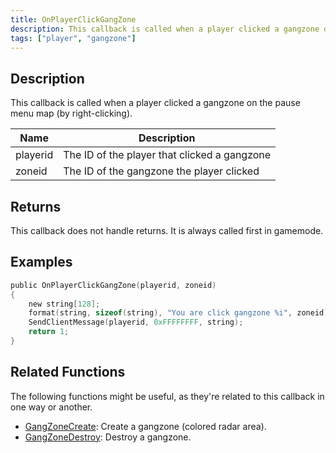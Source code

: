 ```yaml
---
title: OnPlayerClickGangZone
description: This callback is called when a player clicked a gangzone on the pause menu map (by right-clicking).
tags: ["player", "gangzone"]
---
```


<VersionWarn name='callback' version='omp v1.1.0.2612' />

## Description

This callback is called when a player clicked a gangzone on the pause menu map (by right-clicking).

| Name     | Description                                                                   |
| -------- | ----------------------------------------------------------------------------- |
| playerid | The ID of the player that clicked a gangzone                                  |
| zoneid   | The ID of the gangzone the player clicked                                     |

## Returns

This callback does not handle returns.
It is always called first in gamemode.

## Examples

```c
public OnPlayerClickGangZone(playerid, zoneid)
{
    new string[128];
    format(string, sizeof(string), "You are click gangzone %i", zoneid);
    SendClientMessage(playerid, 0xFFFFFFFF, string);
    return 1;
}
```

## Related Functions

The following functions might be useful, as they're related to this callback in one way or another. 

- [GangZoneCreate](../functions/GangZoneCreate): Create a gangzone (colored radar area).
- [GangZoneDestroy](../functions/GangZoneDestroy): Destroy a gangzone.